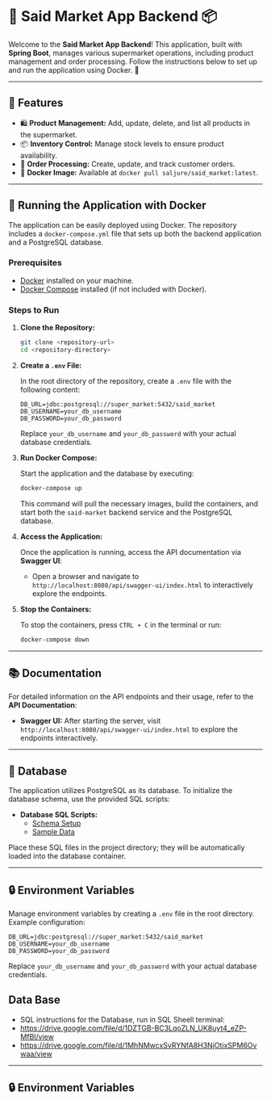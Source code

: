 # 🛒 Said Market App Backend 📦

Welcome to the **Said Market App Backend**! This application, built with **Spring Boot**, manages various supermarket operations, including product management and order processing. Follow the instructions below to set up and run the application using Docker. 🚀

---

## 🌟 Features

- 🛍️ **Product Management:** Add, update, delete, and list all products in the supermarket.
- 📦 **Inventory Control:** Manage stock levels to ensure product availability.
- 🧾 **Order Processing:** Create, update, and track customer orders.
- 🐳 **Docker Image:** Available at `docker pull saljure/said_market:latest`.

---

## 🐳 Running the Application with Docker

The application can be easily deployed using Docker. The repository includes a `docker-compose.yml` file that sets up both the backend application and a PostgreSQL database.

### Prerequisites

- [Docker](https://www.docker.com/get-started) installed on your machine.
- [Docker Compose](https://docs.docker.com/compose/install/) installed (if not included with Docker).

### Steps to Run

1. **Clone the Repository:**

   ```bash
   git clone <repository-url>
   cd <repository-directory>
   ```

2. **Create a `.env` File:**

   In the root directory of the repository, create a `.env` file with the following content:

   ```env
   DB_URL=jdbc:postgresql://super_market:5432/said_market
   DB_USERNAME=your_db_username
   DB_PASSWORD=your_db_password
   ```

   Replace `your_db_username` and `your_db_password` with your actual database credentials.

3. **Run Docker Compose:**

   Start the application and the database by executing:

   ```bash
   docker-compose up
   ```

   This command will pull the necessary images, build the containers, and start both the `said-market` backend service and the PostgreSQL database.

4. **Access the Application:**

   Once the application is running, access the API documentation via **Swagger UI**:

   - Open a browser and navigate to `http://localhost:8080/api/swagger-ui/index.html` to interactively explore the endpoints.

5. **Stop the Containers:**

   To stop the containers, press `CTRL + C` in the terminal or run:

   ```bash
   docker-compose down
   ```

---

## 📚 Documentation

For detailed information on the API endpoints and their usage, refer to the **API Documentation**:

- **Swagger UI:** After starting the server, visit `http://localhost:8080/api/swagger-ui/index.html` to explore the endpoints interactively.

---

## 💾 Database

The application utilizes PostgreSQL as its database. To initialize the database schema, use the provided SQL scripts:

- **Database SQL Scripts:**
  - [Schema Setup](https://drive.google.com/file/d/1DZTGB-BC3LqoZLN_UK8uyt4_eZP-MfBl/view)
  - [Sample Data](https://drive.google.com/file/d/1MhNMwcxSvRYNfA8H3NjOtixSPM6Ovwaa/view)

Place these SQL files in the project directory; they will be automatically loaded into the database container.

---

## 🔒 Environment Variables

Manage environment variables by creating a `.env` file in the root directory. Example configuration:

```env
DB_URL=jdbc:postgresql://super_market:5432/said_market
DB_USERNAME=your_db_username
DB_PASSWORD=your_db_password
```

Replace `your_db_username` and `your_db_password` with your actual database credentials.

## Data Base
- SQL instructions for the Database, run in SQL Sheell terminal:
- https://drive.google.com/file/d/1DZTGB-BC3LqoZLN_UK8uyt4_eZP-MfBl/view
- https://drive.google.com/file/d/1MhNMwcxSvRYNfA8H3NjOtixSPM6Ovwaa/view

---

## 🔒 Environment Variables


